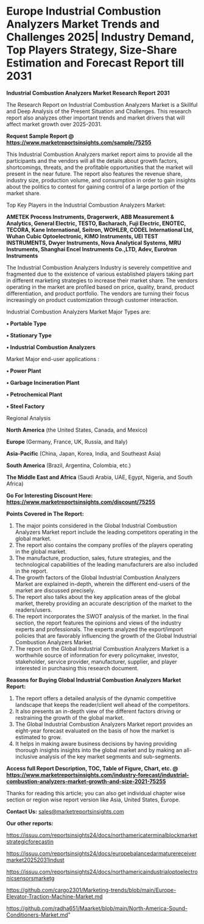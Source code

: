   # Europe Industrial Combustion Analyzers Market Trends and Challenges 2025| Industry Demand, Top Players Strategy, Size-Share Estimation and Forecast Report till 2031

<strong>Industrial Combustion Analyzers Market Research Report 2031</strong>

The Research Report on Industrial Combustion Analyzers Market is a Skillful and Deep Analysis of the Present Situation and Challenges. This research report also analyzes other important trends and market drivers that will affect market growth over 2025-2031.

<strong>Request Sample Report @ <a href=https://www.marketreportsinsights.com/sample/75255>https://www.marketreportsinsights.com/sample/75255</a></strong>

This Industrial Combustion Analyzers market report aims to provide all the participants and the vendors will all the details about growth factors, shortcomings, threats, and the profitable opportunities that the market will present in the near future. The report also features the revenue share, industry size, production volume, and consumption in order to gain insights about the politics to contest for gaining control of a large portion of the market share.

Top Key Players in the Industrial Combustion Analyzers Market:

<strong>AMETEK Process Instruments, Dragerwerk, ABB Measurement & Analytics, General Electric, TESTO, Bacharach, Fuji Electric, ENOTEC, TECORA, Kane International, Seitron, WOHLER, CODEL International Ltd, Wuhan Cubic Optoelectronic, KIMO Instruments, UEI TEST INSTRUMENTS, Dwyer Instruments, Nova Analytical Systems, MRU Instruments, Shanghai Encel Instruments Co.,LTD, Adev, Eurotron Instruments</strong>

The Industrial Combustion Analyzers Industry is severely competitive and fragmented due to the existence of various established players taking part in different marketing strategies to increase their market share. The vendors operating in the market are profiled based on price, quality, brand, product differentiation, and product portfolio. The vendors are turning their focus increasingly on product customization through customer interaction.

Industrial Combustion Analyzers Market Major Types are:

<strong>• Portable Type

• Stationary Type

• Industrial Combustion Analyzers</strong>

Market Major end-user applications :

<strong>• Power Plant

• Garbage Incineration Plant

• Petrochemical Plant

• Steel Factory</strong>

Regional Analysis

</u><strong><b>North America</b></strong> (the United States, Canada, and Mexico)

<strong><b>Europe </b></strong>(Germany, France, UK, Russia, and Italy)

<strong><b>Asia-Pacific</b></strong> (China, Japan, Korea, India, and Southeast Asia)

<strong><b>South America</b></strong> (Brazil, Argentina, Colombia, etc.)

<strong><b>The Middle East and Africa</b></strong> (Saudi Arabia, UAE, Egypt, Nigeria, and South Africa)

<strong>Go For Interesting Discount Here: <a href=https://www.marketreportsinsights.com/discount/75255>https://www.marketreportsinsights.com/discount/75255</a></strong>

<strong>Points Covered in The Report:</strong>
<ol>
  <li>The major points considered in the Global Industrial Combustion Analyzers Market report include the leading competitors operating in the global market.</li>
  <li>The report also contains the company profiles of the players operating in the global market.</li>
  <li>The manufacture, production, sales, future strategies, and the technological capabilities of the leading manufacturers are also included in the report.</li>
  <li>The growth factors of the Global Industrial Combustion Analyzers Market are explained in-depth, wherein the different end-users of the market are discussed precisely.</li>
  <li>The report also talks about the key application areas of the global market, thereby providing an accurate description of the market to the readers/users.</li>
  <li>The report incorporates the SWOT analysis of the market. In the final section, the report features the opinions and views of the industry experts and professionals. The experts analyzed the export/import policies that are favorably influencing the growth of the Global Industrial Combustion Analyzers Market.</li>
  <li>The report on the Global Industrial Combustion Analyzers Market is a worthwhile source of information for every policymaker, investor, stakeholder, service provider, manufacturer, supplier, and player interested in purchasing this research document.</li>
</ol>
<strong>Reasons for Buying Global Industrial Combustion Analyzers Market Report:</strong>

<ol>
  <li>The report offers a detailed analysis of the dynamic competitive landscape that keeps the reader/client well ahead of the competitors.</li>
  <li>It also presents an in-depth view of the different factors driving or restraining the growth of the global market.</li>
  <li>The Global Industrial Combustion Analyzers Market report provides an eight-year forecast evaluated on the basis of how the market is estimated to grow.</li>
  <li>It helps in making aware business decisions by having providing thorough insights insights into the global market and by making an all-inclusive analysis of the key market segments and sub-segments.</li>
</ol>
<strong>Access full Report Description, TOC, Table of Figure, Chart, etc. @ <a href=https://www.marketreportsinsights.com/industry-forecast/industrial-combustion-analyzers-market-growth-and-size-2021-75255>https://www.marketreportsinsights.com/industry-forecast/industrial-combustion-analyzers-market-growth-and-size-2021-75255</a></strong>


Thanks for reading this article; you can also get individual chapter wise section or region wise report version like Asia, United States, Europe.

<strong>Contact Us:</strong>
sales@marketreportsinsights.com

<strong>Our other reports:</strong>

<a href=https://issuu.com/reportsinsights24/docs/northamericaterminalblockmarketstrategicforecastin>https://issuu.com/reportsinsights24/docs/northamericaterminalblockmarketstrategicforecastin</a>

<a href=https://issuu.com/reportsinsights24/docs/europebalancedarmaturereceivermarket20252031indust>https://issuu.com/reportsinsights24/docs/europebalancedarmaturereceivermarket20252031indust</a>

<a href=https://issuu.com/reportsinsights24/docs/northamericaindustrialoptoelectronicsensorsmarketg>https://issuu.com/reportsinsights24/docs/northamericaindustrialoptoelectronicsensorsmarketg</a>

<a href=https://github.com/cargo2301/Marketing-trends/blob/main/Europe-Elevator-Traction-Machine-Market.md>https://github.com/cargo2301/Marketing-trends/blob/main/Europe-Elevator-Traction-Machine-Market.md</a>

<a href=https://github.com/radha651/Maarket/blob/main/North-America-Sound-Conditioners-Market.md>https://github.com/radha651/Maarket/blob/main/North-America-Sound-Conditioners-Market.md</a>"
